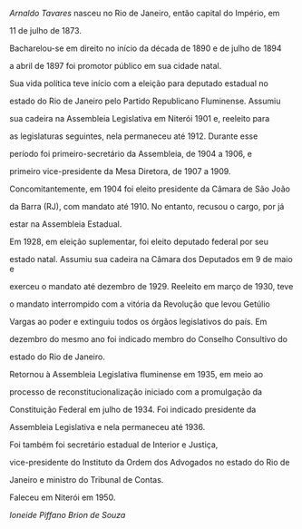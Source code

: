 

*Arnaldo Tavares* nasceu no Rio de Janeiro, então capital do Império, em

11 de julho de 1873.



Bacharelou-se em direito no início da década de 1890 e de julho de 1894

a abril de 1897 foi promotor público em sua cidade natal.



Sua vida política teve início com a eleição para deputado estadual no

estado do Rio de Janeiro pelo Partido Republicano Fluminense. Assumiu

sua cadeira na Assembleia Legislativa em Niterói 1901 e, reeleito para

as legislaturas seguintes, nela permaneceu até 1912. Durante esse

período foi primeiro-secretário da Assembleia, de 1904 a 1906, e

primeiro vice-presidente da Mesa Diretora, de 1907 a 1909.

Concomitantemente, em 1904 foi eleito presidente da Câmara de São João

da Barra (RJ), com mandato até 1910. No entanto, recusou o cargo, por já

estar na Assembleia Estadual.



Em 1928, em eleição suplementar, foi eleito deputado federal por seu

estado natal. Assumiu sua cadeira na Câmara dos Deputados em 9 de maio e

exerceu o mandato até dezembro de 1929. Reeleito em março de 1930, teve

o mandato interrompido com a vitória da Revolução que levou Getúlio

Vargas ao poder e extinguiu todos os órgãos legislativos do país. Em

dezembro do mesmo ano foi indicado membro do Conselho Consultivo do

estado do Rio de Janeiro.



Retornou à Assembleia Legislativa fluminense em 1935, em meio ao

processo de reconstitucionalização iniciado com a promulgação da

Constituição Federal em julho de 1934. Foi indicado presidente da

Assembleia Legislativa e nela permaneceu até 1936.



Foi também foi secretário estadual de Interior e Justiça,

vice-presidente do Instituto da Ordem dos Advogados no estado do Rio de

Janeiro e ministro do Tribunal de Contas.



Faleceu em Niterói em 1950.



*Ioneide Piffano Brion de Souza*



